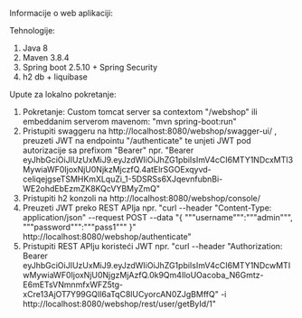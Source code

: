 Informacije o web aplikaciji:

Tehnologije:
1. Java 8
2. Maven 3.8.4
3. Spring boot 2.5.10 + Spring Security
4. h2 db + liquibase

Upute za lokalno pokretanje:

1. Pokretanje: Custom tomcat server sa contextom "/webshop" ili embeddanim serverom mavenom: "mvn spring-boot:run"
2. Pristupiti swaggeru na http://localhost:8080/webshop/swagger-ui/ , preuzeti JWT na endpointu "/authenticate" te unjeti JWT pod autorizacije sa prefixom "Bearer" npr. "Bearer eyJhbGciOiJIUzUxMiJ9.eyJzdWIiOiJhZG1pbiIsImV4cCI6MTY1NDcxMTI3MywiaWF0IjoxNjU0NjkzMjczfQ.4atElrSGOExqyvd-celiqejgseTSMHKmXLquZi_1-5DSRSs6XJqevnfubnBi-WE2ohdEbEzmZK8KQcVYBMyZmQ"
3. Pristupiti h2 konzoli na http://localhost:8080/webshop/console/
4. Preuzeti JWT preko REST APIja npr. "curl --header "Content-Type: application/json" --request POST --data "{ """username""":"""admin""", """password""":"""pass1""" }" http://localhost:8080/webshop/authenticate"
5. Pristupiti REST APIju koristeći JWT npr. "curl --header "Authorization: Bearer eyJhbGciOiJIUzUxMiJ9.eyJzdWIiOiJhZG1pbiIsImV4cCI6MTY1NDcwMTIwMywiaWF0IjoxNjU0NjgzMjAzfQ.0k9Qm4IloUOacoba_N6Gmtz-E6mETsVNmnmfxWFZ5tg-xCre13AjOT7Y99GQIl6aTqC8lUCyorcAN0ZJgBMffQ" -i http://localhost:8080/webshop/rest/user/getById/1"

